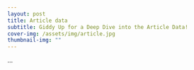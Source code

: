```yaml
---
layout: post
title: Article data
subtitle: Giddy Up for a Deep Dive into the Article Data!
cover-img: /assets/img/article.jpg
thumbnail-img: ""
---
```


... 
